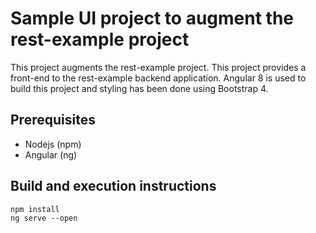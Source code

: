 # Sample UI project to augment the rest-example project
This project augments the rest-example project. This project provides a front-end to the rest-example backend application. Angular 8 is used to build this project and styling has been done using Bootstrap 4.

## Prerequisites
* Nodejs (npm)
* Angular (ng)

## Build and execution instructions
```
npm install
ng serve --open
```
